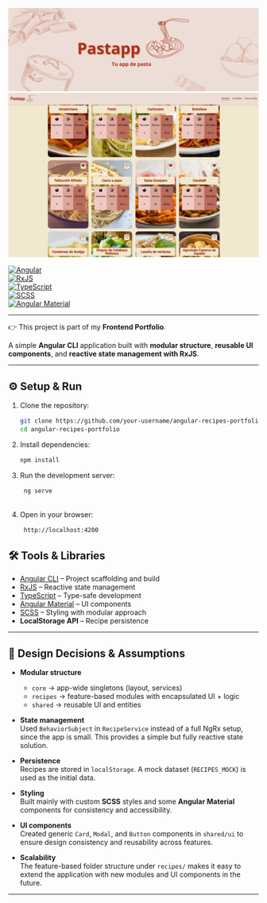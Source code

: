 <p align="center">
  <img src="./public/assets/banner.png" alt="Pastapp Banner" />
  <img src="./public/assets/capture-list.png" alt="Pastapp Banner" />
</p>

[![Angular](https://img.shields.io/badge/Angular-18-red?logo=angular&logoColor=white)](https://angular.io/)  
[![RxJS](https://img.shields.io/badge/RxJS-7.8-purple?logo=reactivex&logoColor=white)](https://rxjs.dev/)  
[![TypeScript](https://img.shields.io/badge/TypeScript-5-blue?logo=typescript&logoColor=white)](https://www.typescriptlang.org/)  
[![SCSS](https://img.shields.io/badge/SCSS-CSS-pink?logo=sass&logoColor=white)](https://sass-lang.com/)  
[![Angular Material](https://img.shields.io/badge/Angular%20Material-UI-orange?logo=angular&logoColor=white)](https://material.angular.io/)  

---

👉 This project is part of my **Frontend Portfolio**.  

A simple **Angular CLI** application built with **modular structure**, **reusable UI components**, and **reactive state management with RxJS**.  

---

## ⚙️ Setup & Run  

1. Clone the repository:  
   ```bash
   git clone https://github.com/your-username/angular-recipes-portfolio.git
   cd angular-recipes-portfolio
   
2. Install dependencies:  
   ```bash
   npm install
   
3. Run the development server:  
   ```bash
    ng serve
  
4. Open in your browser:  
   ```bash
    http://localhost:4200

## 🛠️ Tools & Libraries  

- [Angular CLI](https://angular.io/cli) – Project scaffolding and build  
- [RxJS](https://rxjs.dev/) – Reactive state management  
- [TypeScript](https://www.typescriptlang.org/) – Type-safe development  
- [Angular Material](https://material.angular.io/) – UI components  
- [SCSS](https://sass-lang.com/) – Styling with modular approach  
- **LocalStorage API** – Recipe persistence  

---

## 📐 Design Decisions & Assumptions  

- **Modular structure**  
  - `core` → app-wide singletons (layout, services)  
  - `recipes` → feature-based modules with encapsulated UI + logic  
  - `shared` → reusable UI and entities  

- **State management**  
  Used `BehaviorSubject` in `RecipeService` instead of a full NgRx setup, since the app is small. This provides a simple but fully reactive state solution.  

- **Persistence**  
  Recipes are stored in `localStorage`. A mock dataset (`RECIPES_MOCK`) is used as the initial data.  

- **Styling**  
  Built mainly with custom **SCSS** styles and some **Angular Material** components for consistency and accessibility.  

- **UI components**  
  Created generic `Card`, `Modal`, and `Button` components in `shared/ui` to ensure design consistency and reusability across features.  

- **Scalability**  
  The feature-based folder structure under `recipes/` makes it easy to extend the application with new modules and UI components in the future.  

---
